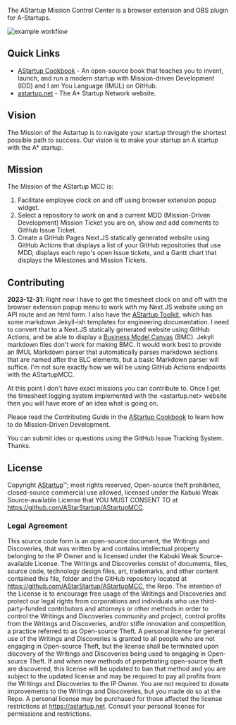 The AStartup Mission Control Center is a browser extension and OBS plugin for A-Startups.

![example workflow](https://github.com/AStarStartup/AStartupMCC/actions/workflows/test.yml/badge.svg)

## Quick Links

* [AStartup Cookbook](https://github.com/AStarStartup/AStartupCookbook) - An open-source book that teaches you to invent, launch, and run a modern startup with Mission-driven Development (IDD) and I am You Language (IMUL) on GitHub.
* [astartup.net](https://astartup.net) - The A* Startup Network website.

## Vision

The Mission of the Astartup is to navigate your startup through the shortest possible path to success. Our vision is to make your startup an A startup with the A* startup.

## Mission

The Mission of the AStartup MCC is:

1. Facilitate employee clock on and off using browser extension popup widget.
2. Select a repository to work on and a current MDD (Mission-Driven Development) Mission Ticket you are on, show and add comments to GitHub Issue Ticket.
3. Create a GitHub Pages Next.JS statically generated website using GitHub Actions that displays a list of your GitHub repositories that use MDD, displays each repo's open Issue tickets, and a Gantt chart that displays the Milestones and Mission Tickets.

## Contributing

**2023-12-31**: Right now I have to get the timesheet clock on and off with the browser extension popup menu to work with my Next.JS website using an API route and an html form. I also have the [AStartup Toolkit](https://github.com/AStarStartup/AStartupToolkit), which has some markdown Jekyll-ish templates for engineering documentation. I need to convert that to a Next.JS statically generated website using GitHub Actions, and be able to display a [Business Model Canvas](https://en.wikipedia.org/wiki/Business_Model_Canvas) (BMC). Jekyll markdown files don't work for making BMC. It would work best to provide an IMUL Markdown parser that automatically parses markdown sections that are named after the BLC elements, but a basic Markdown parser will suffice. I'm not sure exactly how we will be using GitHub Actions endpoints with the AStartupMCC.

At this point I don't have exact missions you can contribute to. Once I get the timesheet logging system implemented with the <astartup.net> website then you will have more of an idea what is going on.

Please read the Contributing Guide in the [AStartup Cookbook](https://github.com/AStarStartup/AStartupCookbook) to learn how to do Mission-Driven Development.

You can submit ides or questions using the GitHub Issue Tracking System. Thanks.

## License

Copyright [AStartup](https://astartup.net)™; most rights reserved, Open-source theft prohibited, closed-source commercial use allowed, licensed under the Kabuki Weak Source-available License that YOU MUST CONSENT TO at <https://github.com/AStarStartup/AStartupMCC>.

### Legal Agreement

This source code form is an open-source document, the Writings and Discoveries, that was written by and contains intellectual property belonging to the IP Owner and is licensed under the Kabuki Weak Source-available License. The Writings and Discoveries consist of documents, files, source code, technology design files, art, trademarks, and other content contained this file, folder and the GitHub repository located at <https://github.com/AStarStartup/AStartupMCC>, the Repo. The intention of the License is to encourage free usage of the Writings and Discoveries and protect our legal rights from corporations and individuals who use third-party-funded contributors and attorneys or other methods in order to control the Writings and Discoveries community and project, control profits from the Writings and Discoveries, and/or stifle innovation and competition, a practice referred to as Open-source Theft. A personal license for general use of the Writings and Discoveries is granted to all people who are not engaging in Open-source Theft, but the license shall be terminated upon discovery of the Writings and Discoveries being used to engaging in Open-source Theft. If and when new methods of perpetrating open-source theft are discovered, this license will be updated to ban that method and you are subject to the updated license and may be required to pay all profits from the Writings and Discoveries to the IP Owner. You are not required to donate improvements to the Writings and Discoveries, but you made do so at the Repo. A personal license may be purchased for those affected the license restrictions at <https://astartup.net>. Consult your personal license for permissions and restrictions.
